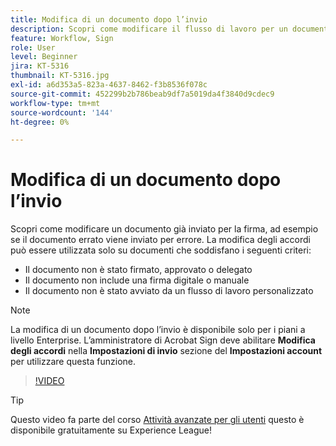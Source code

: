 ```yaml
---
title: Modifica di un documento dopo l’invio
description: Scopri come modificare il flusso di lavoro per un documento già in corso
feature: Workflow, Sign
role: User
level: Beginner
jira: KT-5316
thumbnail: KT-5316.jpg
exl-id: a6d353a5-823a-4637-8462-f3b8536f078c
source-git-commit: 452299b2b786beab9df7a5019da4f3840d9cdec9
workflow-type: tm+mt
source-wordcount: '144'
ht-degree: 0%

---
```


# Modifica di un documento dopo l’invio

Scopri come modificare un documento già inviato per la firma, ad esempio se il documento errato viene inviato per errore. La modifica degli accordi può essere utilizzata solo su documenti che soddisfano i seguenti criteri:

* Il documento non è stato firmato, approvato o delegato
* Il documento non include una firma digitale o manuale
* Il documento non è stato avviato da un flusso di lavoro personalizzato


>[!NOTE]
>
>La modifica di un documento dopo l’invio è disponibile solo per i piani a livello Enterprise. L’amministratore di Acrobat Sign deve abilitare **Modifica degli accordi** nella **Impostazioni di invio** sezione del **Impostazioni account** per utilizzare questa funzione.

>[!VIDEO](https://video.tv.adobe.com/v/342299?quality=12&learn=on&hidetitle=true)

>[!TIP]
>
>Questo video fa parte del corso [Attività avanzate per gli utenti](https://experienceleague.adobe.com/?recommended=Sign-U-1-2020.3) questo è disponibile gratuitamente su Experience League!
